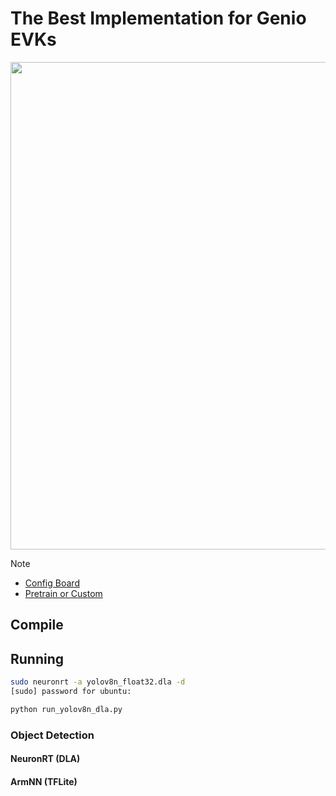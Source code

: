 # The Best Implementation for Genio EVKs

<div align="center">
<img src="https://github.com/R300-AI/ITRI-AI-Hub/blob/main/docs/assets/images/pages/genio_510_demonstration_workflow.png" width="780"/>
</div>

> [!NOTE]
> * [Config Board](https://r300-ai.github.io/ITRI-AI-Hub/docs/genio-evk.html)
> * [Pretrain or Custom]()

## Compile
## Running
```bash
sudo neuronrt -a yolov8n_float32.dla -d
[sudo] password for ubuntu:
```
```bash
python run_yolov8n_dla.py
```
### Object Detection
#### **NeuronRT (DLA)**
#### **ArmNN (TFLite)**

